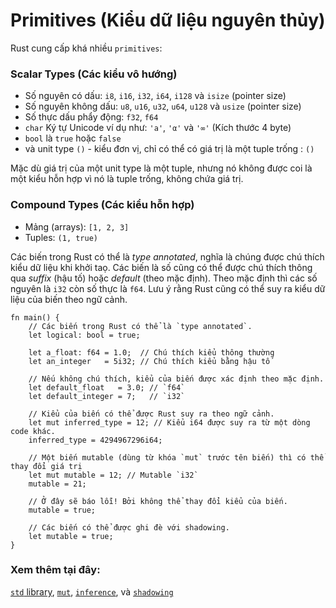 # Primitives (Kiểu dữ liệu nguyên thủy)

Rust cung cấp khá nhiều `primitives`:


### Scalar Types (Các kiểu vô hướng)

* Số nguyên có dấu: `i8`, `i16`, `i32`, `i64`, `i128` và `isize` (pointer size)
* Số nguyên không dấu: `u8`, `u16`, `u32`, `u64`, `u128` và `usize` (pointer
  size)
* Số thực dấu phẩy động: `f32`, `f64`
* `char` Ký tự Unicode ví dụ như: `'a'`, `'α'` và `'∞'` (Kích thước 4 byte)
* `bool` là `true` hoặc `false`
* và unit type `()` - kiểu đơn vị, chỉ có thể có giá trị là một tuple trống : `()`

Mặc dù giá trị của một unit type là một tuple, nhưng nó không được coi là
một kiểu hỗn hợp vì nó là tuple trống, không chứa giá trị.

### Compound Types (Các kiểu hỗn hợp)

* Mảng (arrays): `[1, 2, 3]`
* Tuples: `(1, true)`

Các biến trong Rust có thể là *type annotated*, nghĩa là chúng được chú thích kiểu dữ liệu khi khởi taọ. 
Các biến là số cũng có thể được chú thích thông qua *suffix* (hậu tố) hoặc *default* (theo mặc định). 
Theo mặc định thì các số nguyên là `i32` còn số thực là `f64`. 
Lưu ý rằng Rust cũng có thể suy ra kiểu dữ lỉệu của biến theo ngữ cảnh.

```rust,editable,ignore,mdbook-runnable
fn main() {
    // Các biến trong Rust có thể là `type annotated`.
    let logical: bool = true;

    let a_float: f64 = 1.0;  // Chú thích kiểu thông thường
    let an_integer   = 5i32; // Chú thích kiểu bằng hậu tố

    // Nếu không chú thích, kiểu của biến được xác định theo mặc định.
    let default_float   = 3.0; // `f64`
    let default_integer = 7;   // `i32`
    
    // Kiểu của biến có thể được Rust suy ra theo ngữ cảnh.
    let mut inferred_type = 12; // Kiểu i64 được suy ra từ một dòng code khác.
    inferred_type = 4294967296i64;
    
    // Một biến mutable (dùng từ khóa `mut` trước tên biến) thì có thể thay đổi giá trị
    let mut mutable = 12; // Mutable `i32`
    mutable = 21;
    
    // Ở đây sẽ báo lỗi! Bởi không thể thay đổi kiểu của biến.
    mutable = true;

    // Các biến có thể được ghi đè với shadowing.
    let mutable = true;
}
```

### Xem thêm tại đây:

[`std` library][std], [`mut`][mut], [`inference`][inference], và [`shadowing`][shadowing]

[std]: https://doc.rust-lang.org/std/
[mut]: variable_bindings/mut.md
[inference]: types/inference.md
[shadowing]: variable_bindings/scope.md
